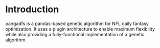 # Introduction

pangadfs is a pandas-based genetic algorithm for NFL daily fantasy optimization. It uses a plugin architecture to enable maximum flexibility while also providing a fully-functional implementation of a genetic algorithm.

